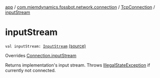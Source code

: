 [app](../../index.md) / [com.miemdynamics.fossbot.network.connection](../index.md) / [TcpConnection](index.md) / [inputStream](./input-stream.md)

# inputStream

`val inputStream: `[`InputStream`](https://developer.android.com/reference/java/io/InputStream.html) [(source)](https://github.com/binyot/fossbot/tree/master/app/src/main/java/com/miemdynamics/fossbot/network/connection/TcpConnection.kt#L31)

Overrides [Connection.inputStream](../-connection/input-stream.md)

Returns implementation's input stream.
Throws [IllegalStateException](https://kotlinlang.org/api/latest/jvm/stdlib/kotlin/-illegal-state-exception/index.html) if currently not connected.

